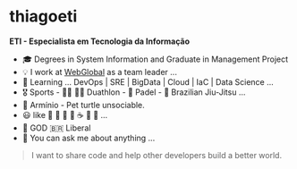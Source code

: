 # thiagoeti

**ETI - Especialista em Tecnologia da Informação**

- 🎓 Degrees in System Information and Graduate in Management Project
- 💡 I work at [WebGlobal](https://webglobal.com.br) as a team leader ...
- 🌱 Learning ... DevOps | SRE | BigData | Cloud | IaC | Data Science ...
- 🎖️ Sports - 🚴🏻 🏃🏻 Duathlon - 🎾 Padel - 🥋 Brazilian Jiu-Jitsu ...
- 🐢 Armínio - Pet turtle unsociable.
- 😃 like 🍕 🍝 🍔 🍪 ☕ 🧉 🍺 ...
- 🌾 GOD 🇧🇷 Liberal
- 💬 You can ask me about anything ...

> I want to share code and help other developers build a better world.

